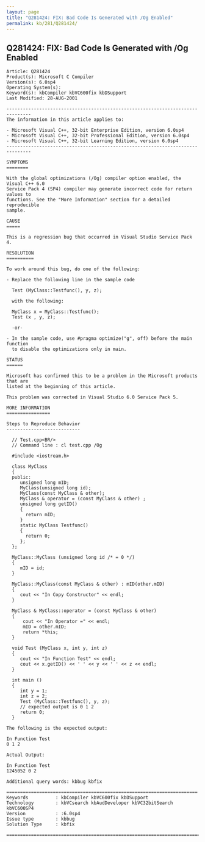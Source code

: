 ```yaml
---
layout: page
title: "Q281424: FIX: Bad Code Is Generated with /Og Enabled"
permalink: kb/281/Q281424/
---
```


## Q281424: FIX: Bad Code Is Generated with /Og Enabled

	Article: Q281424
	Product(s): Microsoft C Compiler
	Version(s): 6.0sp4
	Operating System(s): 
	Keyword(s): kbCompiler kbVC600fix kbDSupport
	Last Modified: 28-AUG-2001
	
	-------------------------------------------------------------------------------
	The information in this article applies to:
	
	- Microsoft Visual C++, 32-bit Enterprise Edition, version 6.0sp4 
	- Microsoft Visual C++, 32-bit Professional Edition, version 6.0sp4 
	- Microsoft Visual C++, 32-bit Learning Edition, version 6.0sp4 
	-------------------------------------------------------------------------------
	
	SYMPTOMS
	========
	
	With the global optimizations (/Og) compiler option enabled, the Visual C++ 6.0
	Service Pack 4 (SP4) compiler may generate incorrect code for return values to
	functions. See the "More Information" section for a detailed reproducible
	sample.
	
	CAUSE
	=====
	
	This is a regression bug that occurred in Visual Studio Service Pack 4.
	
	RESOLUTION
	==========
	
	To work around this bug, do one of the following:
	
	- Replace the following line in the sample code
	
	  Test (MyClass::Testfunc(), y, z);
	
	  with the following:
	
	  MyClass x = MyClass::Testfunc();
	  Test (x , y, z); 
	
	  -or-
	
	- In the sample code, use #pragma optimize("g", off) before the main function
	  to disable the optimizations only in main.
	
	STATUS
	======
	
	Microsoft has confirmed this to be a problem in the Microsoft products that are
	listed at the beginning of this article.
	
	This problem was corrected in Visual Studio 6.0 Service Pack 5.
	
	MORE INFORMATION
	================
	
	Steps to Reproduce Behavior
	---------------------------
	
	  // Test.cpp<BR/>
	  // Command line : cl test.cpp /Og
	
	  #include <iostream.h>
	
	  class MyClass
	  {
	  public:
	     unsigned long mID;
	     MyClass(unsigned long id);
	     MyClass(const MyClass & other);
	     MyClass & operator = (const MyClass & other) ;
	     unsigned long getID()
	     {
	  	   return mID;
	     }
	     static MyClass Testfunc()
	     {
	  	   return 0;
	     };
	  };
	
	  MyClass::MyClass (unsigned long id /* = 0 */)
	  {
	     mID = id;
	  }
	
	  MyClass::MyClass(const MyClass & other) : mID(other.mID) 
	  {
	     cout << "In Copy Constructor" << endl;
	  }
	
	  MyClass & MyClass::operator = (const MyClass & other) 
	  {
	      cout << "In Operator =" << endl;
	      mID = other.mID;
	      return *this;
	  }
	
	  void Test (MyClass x, int y, int z)
	  {
	     cout << "In Function Test" << endl;
	     cout << x.getID() << ' ' << y << ' ' << z << endl;
	  }
	
	  int main ()
	  {
	     int y = 1;
	     int z = 2;
	     Test (MyClass::Testfunc(), y, z);
	     // expected output is 0 1 2
	     return 0;
	  }
	
	The following is the expected output:
	
	In Function Test
	0 1 2
	
	Actual Output:
	
	In Function Test
	1245052 0 2
	
	Additional query words: kbbug kbfix
	
	======================================================================
	Keywords          : kbCompiler kbVC600fix kbDSupport 
	Technology        : kbVCsearch kbAudDeveloper kbVC32bitSearch kbVC600SP4
	Version           : :6.0sp4
	Issue type        : kbbug
	Solution Type     : kbfix
	
	=============================================================================
	
